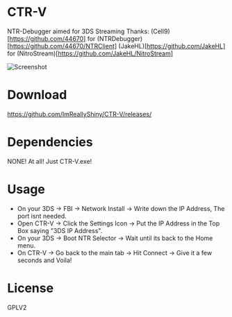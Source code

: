 # CTR-V
NTR-Debugger aimed for 3DS Streaming
Thanks:
(Cell9)[https://github.com/44670] for (NTRDebugger)[https://github.com/44670/NTRClient]
(JakeHL)[https://github.com/JakeHL] for (NitroStream)[https://github.com/JakeHL/NitroStream]

![Screenshot](http://i.imgur.com/oGb3VcE.gif)

# Download
https://github.com/ImReallyShiny/CTR-V/releases/

# Dependencies
NONE! At all! Just CTR-V.exe!

# Usage
- On your 3DS -> FBI -> Network Install -> Write down the IP Address, The port isnt needed.
- Open CTR-V -> Click the Settings Icon -> Put the IP Address in the Top Box saying "3DS IP Address".
- On your 3DS -> Boot NTR Selector -> Wait until its back to the Home menu.
- On CTR-V -> Go back to the main tab -> Hit Connect -> Give it a few seconds and Voila!

# License
GPLV2
